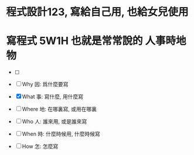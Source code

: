 # 程式設計123, 寫給自己用, 也給女兒使用
# 寫程式 5W1H 也就是常常說的 人事時地物
- [ ] 
- [ ] Why   因: 爲什麼要寫
- [x] What  事: 寫什麼, 用什麼寫
- [ ] Where 地: 在哪裏寫, 或用在哪裏
- [ ] Who   人: 誰來用, 或是誰來寫
- [ ] When  時: 什麼時候用, 什麼時候寫
- [ ] How   怎: 怎麼寫



